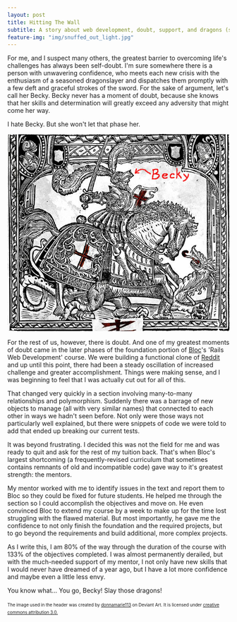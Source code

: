 ```yaml
---
layout: post
title: Hitting The Wall
subtitle: A story about web development, doubt, support, and dragons (sort of)
feature-img: "img/snuffed_out_light.jpg"
---
```


For me, and I suspect many others, the greatest barrier to overcoming life's challenges has always been self-doubt. I'm sure somewhere there is a person with unwavering confidence, who meets each new crisis with the enthusiasm of a seasoned dragonslayer and dispatches them promptly with a few deft and graceful strokes of the sword. For the sake of argument, let's call her Becky. Becky never has a moment of doubt, because she knows that her skills and determination will greatly exceed any adversity that might come her way.

I hate Becky. But she won't let that phase her.

![Becky](/img/becky.jpg)

For the rest of us, however, there is doubt. And one of my greatest moments of doubt came in the later phases of the foundation portion of [Bloc](https://www.bloc.io)'s 'Rails Web Development' course. We were building a functional clone of [Reddit](https://www.reddit.com/) and up until this point, there had been a steady oscillation of increased challenge and greater accomplishment. Things were making sense, and I was beginning to feel that I was actually cut out for all of this.

That changed very quickly in a section involving many-to-many relationships and polymorphism. Suddenly there was a barrage of new objects to manage (all with very similar names) that connected to each other in ways we hadn't seen before. Not only were those ways not particularly well explained, but there were snippets of code we were told to add that ended up breaking our current tests.

It was beyond frustrating. I decided this was not the field for me and was ready to quit and ask for the rest of my tuition back. That's when Bloc's largest shortcoming (a frequently-revised curriculum that sometimes contains remnants of old and incompatible code) gave way to it's greatest strength: the mentors.

My mentor worked with me to identify issues in the text and report them to Bloc so they could be fixed for future students. He helped me through the section so I could accomplish the objectives and move on. He even convinced Bloc to extend my course by a week to make up for the time lost struggling with the flawed material. But most importantly, he gave me the confidence to not only finish the foundation and the required projects, but to go beyond the requirements and build additional, more complex projects.

As I write this, I am 80% of the way through the duration of the course with 133% of the objectives completed. I was almost permanently derailed, but with the much-needed support of my mentor, I not only have new skills that I would never have dreamed of a year ago, but I have a lot more confidence and maybe even a little less envy.

You know what... You go, Becky! Slay those dragons!

<small><small>The image used in the header was created by [donnamarie113](http://donnamarie113.deviantart.com/art/Snuffed-Out-LIGHT-6020-197787446) on Deviant Art.  It is licensed under [creative commons attribution 3.0.](http://creativecommons.org/licenses/by/3.0/legalcode)</small></small>
